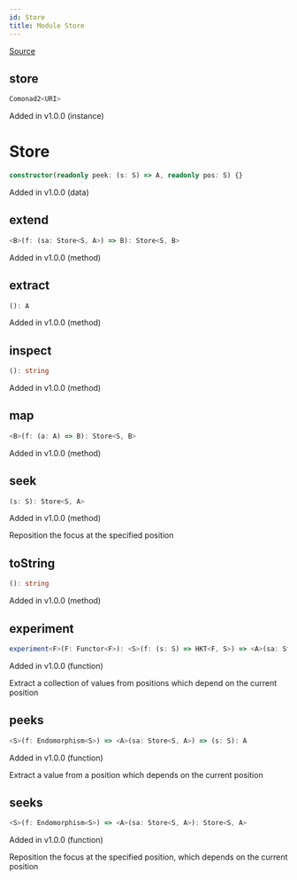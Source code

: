 ```yaml
---
id: Store
title: Module Store
---
```


[Source](https://github.com/gcanti/fp-ts/blob/master/src/Store.ts)

## store

```ts
Comonad2<URI>
```

Added in v1.0.0 (instance)

# Store

```ts
constructor(readonly peek: (s: S) => A, readonly pos: S) {}
```

Added in v1.0.0 (data)

## extend

```ts
<B>(f: (sa: Store<S, A>) => B): Store<S, B>
```

Added in v1.0.0 (method)

## extract

```ts
(): A
```

Added in v1.0.0 (method)

## inspect

```ts
(): string
```

Added in v1.0.0 (method)

## map

```ts
<B>(f: (a: A) => B): Store<S, B>
```

Added in v1.0.0 (method)

## seek

```ts
(s: S): Store<S, A>
```

Added in v1.0.0 (method)

Reposition the focus at the specified position

## toString

```ts
(): string
```

Added in v1.0.0 (method)

## experiment

```ts
experiment<F>(F: Functor<F>): <S>(f: (s: S) => HKT<F, S>) => <A>(sa: Store<S, A>) => HKT<F, A>
```

Added in v1.0.0 (function)

Extract a collection of values from positions which depend on the current position

## peeks

```ts
<S>(f: Endomorphism<S>) => <A>(sa: Store<S, A>) => (s: S): A
```

Added in v1.0.0 (function)

Extract a value from a position which depends on the current position

## seeks

```ts
<S>(f: Endomorphism<S>) => <A>(sa: Store<S, A>): Store<S, A>
```

Added in v1.0.0 (function)

Reposition the focus at the specified position, which depends on the current position
